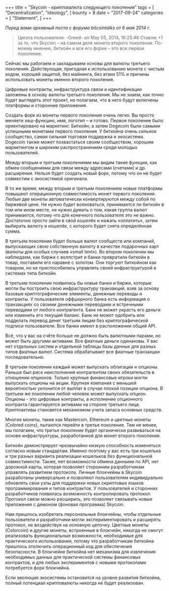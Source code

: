 +++
title = "Skycoin - криптовалюта следующего поколения"
tags = [
    "Decentralization",
    "Ideology",
]
bounty = 8
date = "2017-09-24"
categories = [
    "Statement",
]
+++

*Перед вами архивный поста с форума bitcointalks от 6 мая 2014 г.*

>Цитата пользователя: -Greed- on May 05, 2014, 16:25:46 
Ставлю +1 за то, что Skycoin – на самом деле монета второго поколения. По-моему мнению, биткойн и все его форки – это все первое поколение.

Сейчас мы работаем и закладываем основы для валюты третьего поколения. Действующая, пригодная к использованию монета с чистым кодом, хорошей защитой, без майнинга, без атаки  51% и причины использовать монеты именно  второго поколения.

Цифровые контракты, инфраструктура связи и идентификации заложены в основу валюты третьего поколения. Мы не знаем, как точно будет выглядеть этот проект, но полагаем, что в него будут включены платформы и сторонние приложения.

Создать форк из монеты первого поколения очень легко. Вы просто меняете хеш-функцию, имя, логотип – и готово. Первое поколение было ориентировано на маркетинг. Биткойн, а затем Dogecoin были самыми успешными монетами первого поколения. У биткойна очень сильное сообщество,  самая сильная торговая поддержка  и экосистема. Dogecoin также может похвастаться своим сообществом, хорошим  маркетингом и широким распространением среди молодых пользователей.

Между вторым и третьим поколениями мы видим такие функции, как обмен сообщениями для связи между адресами (счетами) и др. расширения. Нельзя будет создать новый форк, потому что он не будет совместим с экосистемой оригинала.

В то же время, между вторым и третьим поколением новые платформы повышают операционную совместимость   монет первого поколения. Любые две монеты автоматически конвертируются между собой по биржевой цене. Не нужно будет волноваться, принимается ли биткойн в том или ином месте, не нужно думать о том, какая группа валют принимается, потому что для конечного пользователя это не важно. Достаточно просто зайти в свой кошелёк и нажать «оплатить», затем выбирать валюту  и кошелёк, с которого будет снята определённая сумма.

В третьем поколении будет больше валют сообществ или компаний,  выпускающих свою собственную валюту в качестве подарочных карт (валюты для особых случаев «small tent»). Во втором поколении мы наблюдаем, как биржи с воллстрит и банки превратили биткойн в товар, поставили его наравне с золотом. Они торгуют биткойном как товаром, но не приспособились  управлять своей инфраструктурой в системах типа биткойн.

В третьем поколении появились бы новые банки и биржи, которые могли бы построить свою инфраструктуру транзакций, взяв за основу базовые криптографические  элементы, денежные переводы и контракты. У пользователя оффшорного банка есть информация о транзакциях со своими денежными переводами и встречными переводами от любого контрагента. Банк не может украсть его деньги или изменить его текущий баланс. Банк не может одобрить или подделать перевод денег третьим лицам без криптографической подписи пользователя. Все банки имеют в расположении общий API.

Всё, что у вас на счёте больше не должно быть валютными парами, но может быть другими активами. Все фиатные деньги одинаковы. У вас нет отдельных систем и отдельной таблицы базы данных для разных типов фиатных валют. Система обрабатывает все фиатные транзакции последовательно.

В третьем поколении каждый может выпускать облигации и опционы. Раньше был риск неисполнения контрагентом своих обязательств в отношении опционов.  Только крупные финансовые игроки могли выпускать опционы на акции. Крупная компания с меньшей вероятностью уклонится от выплат  в случае плохой позиции опциона. В третьем же поколении любой человек может выпускать опцион. Опционы - это цифровые контракты, а исполнение опционного контракта гарантируется активами на стороне третьего лица. Криптоактивы становятся механизмом учета запаса основных средств.

Многие монеты, такие как Mastercoin, Ethereum и цветные монеты (Colored coins), пытаются перейти в третье поколение. Тем не менее, мы полагаем, что третье поколение будет органически развиваться на основе инфраструктуры, разработанной для монет второго поколения.

Биткойн демонстрирует чрезвычайно низкую способность изменяться согласно новым стандартам. Именно поэтому у вас есть три кошелька и три разных варианта реализации кошельков без функциональной совместимости. Также, нет возможности обмена данными по API, нет дорожной карты, которая позволяет сторонним разработчикам управлять развитием протокола. Личные блокчейны в Skycoin  разработаны универсально и позволяют пользователям индивидуально обновлять свои узлы для поддержки новых скриптовых языков программирования и типов контрактов. У пользователей и сторонних разработчиков появилась возможность контролировать протокол. Протокол связи можно расширить, это позволяет связывать новые приложения с демоном (фоновая программа) Skycoin. 

Нам пришлось изобретать персональные блокчейны, чтобы отдельные пользователи и разработчики могли экспериментировать и расширять протокол, не воздействуя на основную цепочку. Цветные монеты (Colorcoin) и другие монеты, встроенные в блокчейн, никогда не смогут реализовать функциональные возможности, необходимые для практического использования, потому что разработчикам биткойна пришлось отключить операционный код  для обеспечения безопасности. В блокчейне биткойна нет механизма для извлечения необходимых данных для практической системы финансовых контрактов, и для любых экспериментов с новыми протоколами потребуется форк блокчейна.

Если эволюция экосистемы остановится на уровне развития биткойна, полный потенциал криптовалюты никогда не будет реализован.
